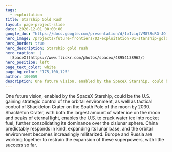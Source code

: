 ```yaml
---
tags:
  - exploitation
title: Starship Gold Rush
layout: page-project-slide
date: 2020-12-01 00:00:00
google_doc: "https://docs.google.com/presentation/d/1oIziqtVM878uRG-JOfrQNvGFsQWKP_S_W8cLkhQlXvA/edit#slide=id.g8cac20a276_4_76"
hero_image: /projects/future-frontiers/03-exploitation-01-starship-gold-rush-02.jpg
hero_border: true
hero_description: Starship gold rush
hero_caption:  |
  [SpaceX](https://www.flickr.com/photos/spacex/48954138962/)
hero_position: left
page_text_color: white
page_bg_color: "175,100,125"
author: 100059 
description: One future vision, enabled by the SpaceX Starship, could be the U.S. gaining strategic control of the orbital environment as well as tactical control of Shackleton Crater on the South Pole of the moon by 2030.
---
```

One future vision, enabled by the SpaceX Starship, could be the U.S. gaining strategic control of the orbital environment, as well as tactical control of Shackleton Crater on the South Pole of the moon by 2030. Shackleton Crater, with both the largest amount of water ice on the moon and peaks of eternal light, enables the U.S. to crack water ice into rocket fuel, further consolidating its dominance over the cislunar sphere. China predictably responds in kind, expanding its lunar base, and the orbital environment becomes increasingly militarized. Europe and Russia are working together to restrain the expansion of these superpowers, with little success so far.
